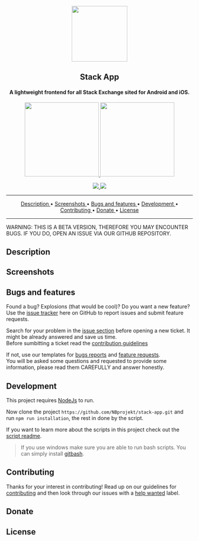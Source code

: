 
<p align="center">
  <a href="PLACEHOLDER">
    <img src="https://via.placeholder.com/150x150" width="150">
  </a>
</p> 

<h2 align="center"> <b> Stack App </b> </h2>
<h4 align="center"> A lightweight frontend for all Stack Exchange sited for Android and iOS. </h4>

[//]: # (Store links)
<p align="center">
  <a href="PLACEHOLDER">
    <img src="https://play.google.com/intl/en_us/badges/static/images/badges/en_badge_web_generic.png" width="200">
  </a>
  <a href="PLACEHOLDER">
    <img src="https://play.google.com/intl/en_us/badges/static/images/badges/en_badge_web_generic.png" width="200">
  </a>
</p> 

[//]: # (Pipes)
<p align="center">
  <a href="https://github.com/NBprojekt/stack-app/actions?query=workflow%3A%22Github+CI%22" alt="Ionic CI Status">
    <img src="https://github.com/nbprojekt/stack-app/workflows/Github%20CI/badge.svg">
  </a>
  
  <a href="https://github.com/NBprojekt/stack-app/actions?query=workflow%3A%22Android+Build%22" alt="Android Build Status">
    <img src="https://github.com/nbprojekt/stack-app/workflows/Android%20Build/badge.svg">
  </a>
</p>

<hr>

[//]: # ()
<p align="center">
  <a href="#description"> Description </a> &bull;
  <a href="#screenshots"> Screenshots </a> &bull;
  <a href="#bugs-and-features"> Bugs and features </a> &bull;
  <a href="#development"> Development </a> &bull;
  <a href="#contributing"> Contributing </a> &bull;
  <a href="#donate"> Donate </a> &bull;
  <a href="#license"> License </a>
</p>

<hr>

<div>
  WARNING: THIS IS A BETA VERSION, THEREFORE YOU MAY ENCOUNTER BUGS. IF YOU DO, OPEN AN ISSUE VIA OUR GITHUB REPOSITORY.
</div>

## Description

## Screenshots
 
## Bugs and features 
Found a bug? Explosions (that would be cool)? Do you want a new feature? Use the [issue tracker][1] here on GitHub to report issues and submit feature requests. 

Search for your problem in the [issue section][1] before opening a new ticket. It might be already answered and save us time.<br>
Before sumbitting a ticket read the [contribution guidelines][4]

If not, use our templates for [bugs reports][2] and [feature requests][3]. <br>
You will be asked some questions and requested to provide some information, please read them CAREFULLY and answer honestly.

## Development
This project requires [NodeJs][6] to run.

Now clone the project `https://github.com/NBprojekt/stack-app.git` and run `npm run installation`, the rest in done by the script.

If you want to learn more about the scripts in this project check out the [script readme][8].
> If you use windows make sure you are able to run bash scripts. You can simply install [gitbash][7].

## Contributing
Thanks for your interest in contributing! Read up on our guidelines for [contributing][4] and then look through our issues with a [help wanted][5] label.

## Donate

## License

[//]: # (Links)
  [1]: https://github.com/nbprojekt/stack-app/issues
  [2]: https://github.com/NBprojekt/stack-app/issues/new?assignees=&labels=bug&template=bug-report.md&title=
  [3]: https://github.com/NBprojekt/stack-app/issues/new?assignees=&labels=enhancement&template=feature_request.md&title=
  [4]: https://github.com/NBprojekt/stack-app/blob/master/.github/CONTRIBUTING.md
  [5]: https://github.com/NBprojekt/stack-app/labels/help%20wanted
  [6]: https://nodejs.org/en/
  [7]: https://gitforwindows.org/
  [8]: https://github.com/NBprojekt/stack-app/blob/Feature-create-readme/scripts/README.md
